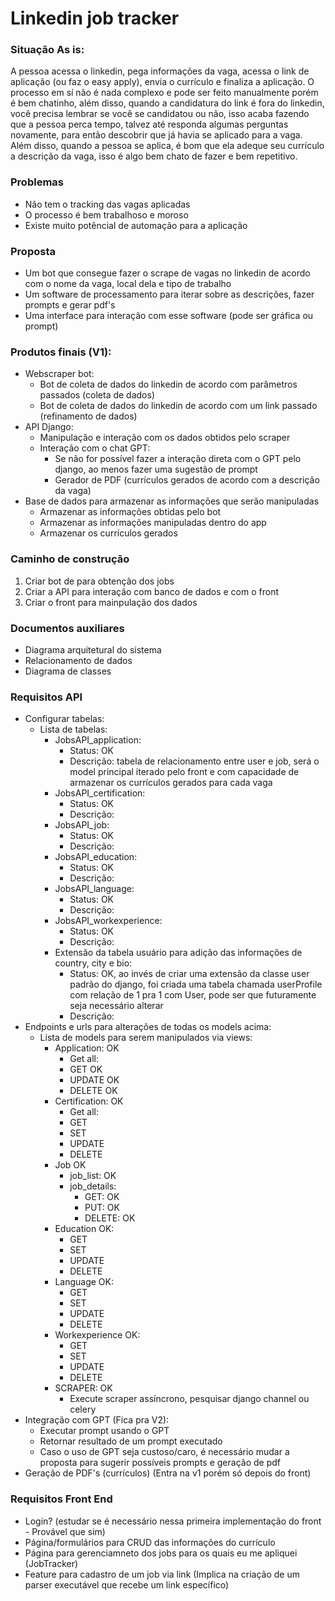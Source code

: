 # Linkedin job tracker


### Situação As is:
A pessoa acessa o linkedin, pega informações da vaga, acessa o link de aplicação (ou faz o easy apply), envia o currículo e finaliza a aplicação. O processo em sí não é nada complexo e pode ser feito manualmente porém é bem chatinho, além disso, quando a candidatura do link é fora do linkedin, você precisa lembrar se você se candidatou ou não, isso acaba fazendo que a pessoa perca tempo, talvez até responda algumas perguntas novamente, para então descobrir que já havia se aplicado para a vaga. Além disso, quando a pessoa se aplica, é bom que ela adeque seu currículo a descrição da vaga, isso é algo bem chato de fazer e bem repetitivo.

### Problemas
- Não tem o tracking das vagas aplicadas
- O processo é bem trabalhoso e moroso
- Existe muito potêncial de automação para a aplicação

### Proposta
- Um bot que consegue fazer o scrape de vagas no linkedin de acordo com o nome da vaga, local dela e tipo de trabalho
- Um software de processamento para iterar sobre as descrições, fazer prompts e gerar pdf's
- Uma interface para interação com esse software (pode ser gráfica ou prompt)

### Produtos finais (V1):
- Webscraper bot:
  - Bot de coleta de dados do linkedin de acordo com parâmetros passados (coleta de dados)
  - Bot de coleta de dados do linkedin de acordo com um link passado (refinamento de dados)
- API Django:
  - Manipulação e interação com os dados obtidos pelo scraper
  - Interação com o chat GPT:
    - Se não for possível fazer a interação direta com o GPT pelo django, ao menos fazer uma sugestão de prompt
    - Gerador de PDF (currículos gerados de acordo com a descrição da vaga)
- Base de dados para armazenar as informações que serão manipuladas
  - Armazenar as informações obtidas pelo bot
  - Armazenar as informações manipuladas dentro do app
  - Armazenar os currículos gerados
### Caminho de construção
1. Criar bot de para obtenção dos jobs
2. Criar a API para interação com banco de dados e com o front
3. Criar o front para mainpulação dos dados

### Documentos auxiliares
- Diagrama arquitetural do sistema
- Relacionamento de dados
- Diagrama de classes

### Requisitos API
- Configurar tabelas:
  - Lista de tabelas:
    - JobsAPI_application:
      - Status: OK
      - Descrição: tabela de relacionamento entre user e job, será o model principal iterado pelo front e com capacidade de armazenar os currículos gerados para cada vaga
    - JobsAPI_certification:
      - Status: OK
      - Descrição:
    - JobsAPI_job:
      - Status: OK
      - Descrição:
    - JobsAPI_education:
      - Status: OK
      - Descrição:
    - JobsAPI_language:
      - Status: OK
      - Descrição:
    - JobsAPI_workexperience:
      - Status: OK
      - Descrição:
    - Extensão da tabela usuário para adição das informações de country, city e bio:
      - Status: OK, ao invés de criar uma extensão da classe user padrão do django, foi criada uma tabela chamada userProfile com relação de 1 pra 1 com User, pode ser que futuramente seja necessário alterar
      - Descrição:
- Endpoints e urls para alterações de todas os models acima:
  - Lista de models para serem manipulados via views:
    - Application: OK
      - Get all:
      - GET OK
      - UPDATE OK
      - DELETE OK
    - Certification: OK
      - Get all:
      - GET
      - SET
      - UPDATE
      - DELETE
    - Job OK
      - job_list: OK
      - job_details:
        - GET: OK
        - PUT: OK
        - DELETE: OK
    - Education OK:
      - GET
      - SET
      - UPDATE
      - DELETE
    - Language OK:
      - GET
      - SET
      - UPDATE
      - DELETE
    - Workexperience OK:
      - GET
      - SET
      - UPDATE
      - DELETE
    - SCRAPER: OK
      - Execute scraper assíncrono, pesquisar django channel ou celery
- Integração com GPT (Fica pra V2):
  - Executar prompt usando o GPT
  - Retornar resultado de um prompt executado
  - Caso o uso de GPT seja custoso/caro, é necessário mudar a proposta para sugerir possíveis prompts e geração de pdf
- Geração de PDF's (currículos) (Entra na v1 porém só depois do front)

### Requisitos Front End
- Login? (estudar se é necessário nessa primeira implementação do front - Provável que sim)
- Página/formulários para CRUD das informações do currículo
- Página para gerenciamneto dos jobs para os quais eu me apliquei (JobTracker)
- Feature para cadastro de um job via link (Implica na criação de um parser executável que recebe um link específico)
